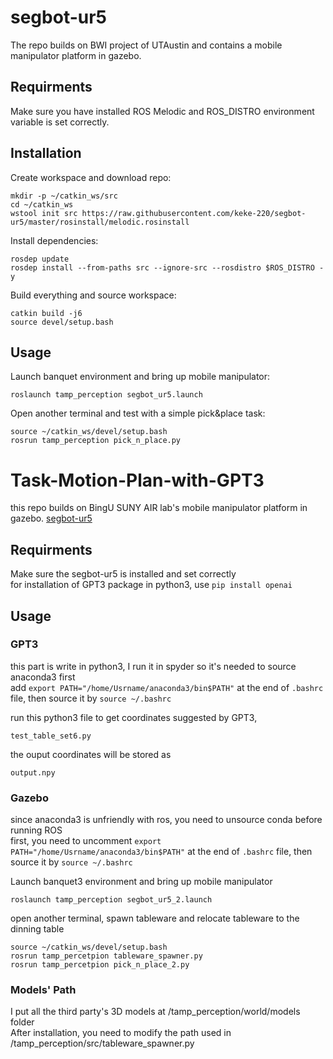 # segbot-ur5
The repo builds on BWI project of UTAustin and contains a mobile manipulator platform in gazebo.

## Requirments
Make sure you have installed ROS Melodic and ROS_DISTRO environment variable is set correctly.

## Installation

Create workspace and download repo:
```
mkdir -p ~/catkin_ws/src
cd ~/catkin_ws
wstool init src https://raw.githubusercontent.com/keke-220/segbot-ur5/master/rosinstall/melodic.rosinstall
```

Install dependencies:
```
rosdep update
rosdep install --from-paths src --ignore-src --rosdistro $ROS_DISTRO -y
```

Build everything and source workspace:
```
catkin build -j6
source devel/setup.bash
```

## Usage
Launch banquet environment and bring up mobile manipulator:
```
roslaunch tamp_perception segbot_ur5.launch
```

Open another terminal and test with a simple pick&place task:
```
source ~/catkin_ws/devel/setup.bash
rosrun tamp_perception pick_n_place.py
```
# Task-Motion-Plan-with-GPT3
this repo builds on BingU SUNY AIR lab's mobile manipulator platform in gazebo. [segbot-ur5](https://github.com/keke-220/segbot-ur5)
## Requirments
Make sure the segbot-ur5 is installed and set correctly  
for installation of GPT3 package in python3, use ```pip install openai```
## Usage
### GPT3 
this part is write in python3, I run it in spyder so it's needed to source anaconda3 first  
add ```export PATH="/home/Usrname/anaconda3/bin$PATH"``` at the end of ```.bashrc``` file, then source it by ```source ~/.bashrc```  

run this python3 file to get coordinates suggested by GPT3, 
```
test_table_set6.py
```
the ouput coordinates will be stored as 
```
output.npy
```
### Gazebo 
since anaconda3 is unfriendly with ros, you need to unsource conda before running ROS  
first, you need to uncomment ```export PATH="/home/Usrname/anaconda3/bin$PATH"``` at the end of ```.bashrc``` file, then source it by ```source ~/.bashrc```     

Launch banquet3 environment and bring up mobile manipulator
```
roslaunch tamp_perception segbot_ur5_2.launch
```
open another terminal, 
spawn tableware and relocate tableware to the dinning table
```
source ~/catkin_ws/devel/setup.bash
rosrun tamp_percetpion tableware_spawner.py
rosrun tamp_percetpion pick_n_place_2.py
```
### Models' Path
I put all the third party's 3D models at /tamp_perception/world/models folder  
After installation, you need to modify the path used in /tamp_perception/src/tableware_spawner.py
